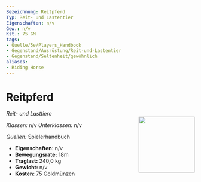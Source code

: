 ```yaml
---
Bezeichnung: Reitpferd
Typ: Reit- und Lastentier
Eigenschaften: n/v
Gew.: n/v
Kst.: 75 GM
tags:
- Quelle/5e/Players_Handbook
- Gegenstand/Ausrüstung/Reit-und-Lastentier
- Gegenstand/Seltenheit/gewöhnlich
aliases:
- Riding Horse
---
```

# Reitpferd
*Reit- und Lasttiere*  
<img src="Symbolik/Gegenstände.webp" align="right" width="150">

_Klassen:_ n/v 
_Unterklassen:_  n/v

_Quellen:_ Spielerhandbuch

- **Eigenschaften**: n/v
- **Bewegungsrate:** 18m
- **Traglast:** 240,0 kg
- **Gewicht:** n/v
- **Kosten**: 75 Goldmünzen
